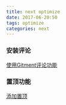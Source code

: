 ```yaml
---
title: next optimize
date: 2017-06-20:50
tags: optimize
categories: next
---
```


### 安装评论

[使用Gitment评论功能](<https://sjq597.github.io/2018/05/18/Hexo-%E4%BD%BF%E7%94%A8Gitment%E8%AF%84%E8%AE%BA%E5%8A%9F%E8%83%BD/>)

### 置顶功能

[添加置顶](<https://donlex.cn/archives/caeb67e2.html>)